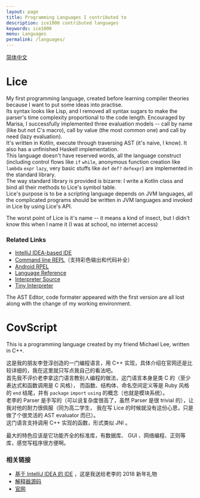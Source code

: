 ```yaml
---
layout: page
title: Programming Languages I contributed to
description: ice1000 contributed languages
keywords: ice1000
menu: Languages
permalink: /languages/
---
```


[简体中文](../languages-cn/)

# Lice

My first programming language, created before learning compiler theories because I want to put some ideas into practise.  
Its syntax looks like Lisp, and I removed all syntax sugars to make the parser's time complexity proportional to the code length.
Encouraged by Marisa, I successfully implemented three evaluation models -- call by name (like but not C's macro),
call by value (the most common one) and call by need (lazy evaluation).  
It's written in Kotlin, execute through traversing AST (it's naive, I know). It also has a unfinished Haskell implementation.  
This language doesn't have reserved words, all the language construct (including control flows like `if` `while`, anonymous function creation like `lambda` `expr` `lazy`,
very basic stuffs like `def` `def?` `defexpr`) are implemented in the standard library.  
The way standard library is provided is bizarre: I write a Kotlin class and bind all their methods to Lice's symbol table.  
Lice's purpose is to be a scripting language depends on JVM languages, all the complicated programs should be written in JVM languages and invoked
in Lice by using Lice's API.

The worst point of Lice is it's name -- it means a kind of insect, but I didn't know this when I name it (I was at school, no internet access)

### Related Links

+ [IntelliJ IDEA-based IDE](https://plugins.jetbrains.com/plugin/10319-lice)
+ [Command line REPL](https://github.com/lice-lang/ldk)（支持彩色输出和代码补全）
+ [Android RPEL](https://github.com/lice-lang/lice-android)
+ [Language Reference](https://github.com/lice-lang/lice-reference)
+ [Interpreter Source](https://github.com/lice-lang/lice)
+ [Tiny Interpreter](https://github.com/lice-lang/lice-tiny)

The AST Editor, code formater appeared with the first version are all lost along with the change of my working environment.

# CovScript

This is a programming language created by my friend Michael Lee, written in C++.

这是我的朋友李登淳创造的一门编程语言，用 C++ 实现，具体介绍在官网还是比较详细的，我在这里就只写点我自己的看法吧。  
首先我不评价老李拿这门语言教别人编程的做法，这门语言本身是类 C 的（至少表达式和函数调用是 C 风格），
而函数、结构体、命名空间定义等是 Ruby 风格的 `end` 结尾，并有 `package` `import` `using` 的概念（也就是模块系统）。  
老李的 Parser 是手写的（可以说复杂度很高了，虽然 Parser 是很 trivial 的），让我对他的耐力很佩服（同为高二学生，
我在写 Lice 的时候就没有这份心思，只是做了个很灵活的 AST evaluator 而已）。  
这门语言支持调用 C++ 实现的函数，形式类似 JNI 。

最大的特色应该是它功能齐全的标准库，有数据库、 GUI 、网络编程、正则等库，感觉写程序很方便啊。

### 相关链接

+ [基于 IntelliJ IDEA 的 IDE](https://plugins.jetbrains.com/plugin/10326-covscript/) ，这是我送给老李的 2018 新年礼物
+ [解释器源码](https://github.com/covscript/covscript)
+ [官网](http://covscript.org)
